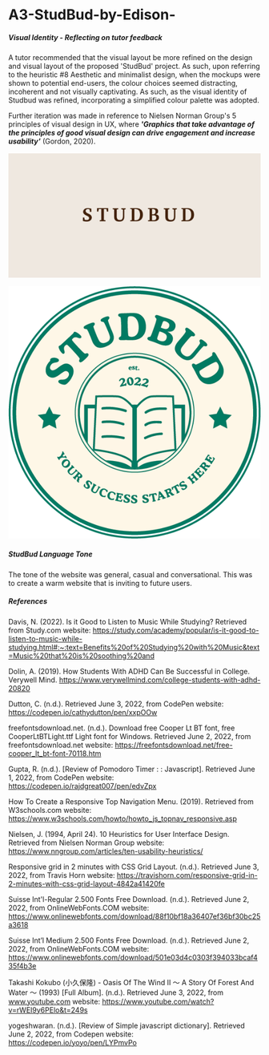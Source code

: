 # A3-StudBud-by-Edison-
##### Visual Identity - Reflecting on tutor feedback 

A tutor recommended that the visual layout be more refined on the design and visual layout of the proposed 'StudBud' project. As such, upon referring to the heuristic #8 Aesthetic and minimalist design, when the mockups were shown to potential end-users, the colour choices seemed distracting, incoherent and not visually captivating. As such, as the visual identity of Studbud was refined, incorporating a simplified colour palette was adopted. 

Further iteration was made in reference to Nielsen Norman Group's 5 principles of visual design in UX, where ***'Graphics that take advantage of the principles of good visual design can drive engagement and increase usability'*** (Gordon, 2020). 



![old logo](https://github.com/edilambsheep/A3-StudBud-by-Edison-/blob/main/logoone.png)

![new logo](https://github.com/edilambsheep/A3-StudBud-by-Edison-/blob/main/studbudicon.png)



##### StudBud Language Tone 

The tone of the website was general, casual and conversational. This was to create a warm website that is inviting to future users. 




##### References 

Davis, N. (2022). Is it Good to Listen to Music While Studying? Retrieved from Study.com website: https://study.com/academy/popular/is-it-good-to-listen-to-music-while-studying.html#:~:text=Benefits%20of%20Studying%20with%20Music&text=Music%20that%20is%20soothing%20and

Dolin, A. (2019). How Students With ADHD Can Be Successful in College. Verywell Mind. https://www.verywellmind.com/college-students-with-adhd-20820

Dutton, C. (n.d.). Retrieved June 3, 2022, from CodePen website: https://codepen.io/cathydutton/pen/xxpOOw

freefontsdownload.net. (n.d.). Download free Cooper Lt BT font, free CooperLtBTLight.ttf Light font for Windows. Retrieved June 2, 2022, from freefontsdownload.net website: https://freefontsdownload.net/free-cooper_lt_bt-font-70118.htm

Gupta, R. (n.d.). [Review of Pomodoro Timer : : Javascript]. Retrieved June 1, 2022, from CodePen website: https://codepen.io/rajdgreat007/pen/edvZpx

How To Create a Responsive Top Navigation Menu. (2019). Retrieved from W3schools.com website: https://www.w3schools.com/howto/howto_js_topnav_responsive.asp

Nielsen, J. (1994, April 24). 10 Heuristics for User Interface Design. Retrieved from Nielsen Norman Group website: https://www.nngroup.com/articles/ten-usability-heuristics/

Responsive grid in 2 minutes with CSS Grid Layout. (n.d.). Retrieved June 3, 2022, from Travis Horn website: https://travishorn.com/responsive-grid-in-2-minutes-with-css-grid-layout-4842a41420fe

Suisse Int'l-Regular 2.500 Fonts Free Download. (n.d.). Retrieved June 2, 2022, from OnlineWebFonts.COM website: https://www.onlinewebfonts.com/download/88f10bf18a36407ef36bf30bc25a3618

Suisse Int’l Medium 2.500 Fonts Free Download. (n.d.). Retrieved June 2, 2022, from OnlineWebFonts.COM website: https://www.onlinewebfonts.com/download/501e03d4c0303f394033bcaf435f4b3e

Takashi Kokubo (小久保隆) - Oasis Of The Wind II ～ A Story Of Forest And Water ～ (1993) [Full Album]. (n.d.). Retrieved June 3, 2022, from www.youtube.com website: https://www.youtube.com/watch?v=rWEI9y6PElo&t=249s

yogeshwaran. (n.d.). [Review of Simple javascript dictionary]. Retrieved June 2, 2022, from Codepen website: https://codepen.io/yoyo/pen/LYPmvPo

